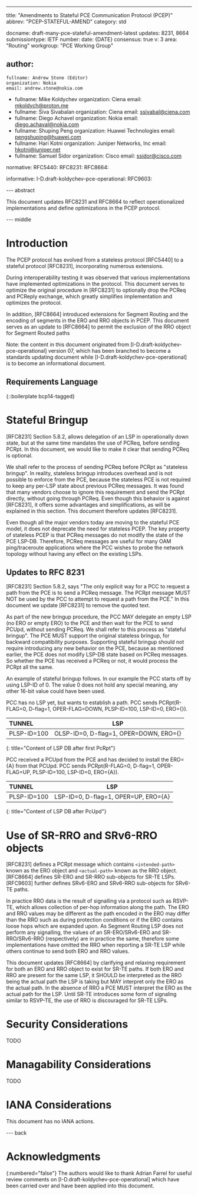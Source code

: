 ---
title: "Amendments to Stateful PCE Communication Protocol (PCEP)"
abbrev: "PCEP-STATEFUL-AMEND"
category: std

docname: draft-many-pce-stateful-amendment-latest
updates: 8231, 8664
submissiontype: IETF
number:
date: {DATE}
consensus: true
v: 3
area: "Routing"
workgroup: "PCE Working Group"

author:
-
    fullname: Andrew Stone (Editor)
    organization: Nokia
    email: andrew.stone@nokia.com
-
    fullname: Mike Koldychev
    organization: Ciena
    email: mkoldych@proton.me
-
    fullname: Siva Sivabalan
    organization: Ciena
    email: ssivabal@ciena.com
-
    fullname: Diego Achavel
    organization: Nokia
    email: diego.achaval@nokia.com
-
    fullname: Shuping Peng
    organization: Huawei Technologies
    email: pengshuping@huawei.com
-
    fullname: Hari Kotni
    organization: Juniper Networks, Inc
    email: hkotni@juniper.net
-
    fullname: Samuel Sidor
    organization: Cisco
    email: ssidor@cisco.com

normative:
    RFC5440:
    RFC8231:
    RFC8664:

informative:
    I-D.draft-koldychev-pce-operational:
    RFC9603:

--- abstract

This document updates RFC8231 and RFC8664 to reflect operationalized implementations and define optimizations in the PCEP protocol.

--- middle

# Introduction

The PCEP protocol has evolved from a stateless protocol [RFC5440] to a stateful protocol [RFC8231], incorporating numerous extensions.

During interoperability testing it was observed that various implementations have implemented optimizations in the protocol.
This document serves to optimize the original procedure in [RFC8231] to optionally drop the PCReq and PCReply exchange, which
greatly simplifies implementation and optimizes the protocol.

In addition, [RFC8664] introduced extensions for Segment Routing and the encoding of segments in the ERO and RRO objects in PCEP.
This document serves as an update to [RFC8664] to permit the exclusion of the RRO object for Segment Routed paths

Note: the content in this document originated from [I-D.draft-koldychev-pce-operational] version 07, which has been branched
to become a standards updating document while [I-D.draft-koldychev-pce-operational] is to become an informational document.

## Requirements Language

{::boilerplate bcp14-tagged}

# Stateful Bringup

[RFC8231] Section 5.8.2, allows delegation of an LSP in operationally
down state, but at the same time mandates the use of PCReq, before
sending PCRpt.  In this document, we would like to make it clear that
sending PCReq is optional.

We shall refer to the process of sending PCReq before PCRpt as
"stateless bringup".  In reality, stateless bringup introduces
overhead and is not possible to enforce from the PCE, because the
stateless PCE is not required to keep any per-LSP state about
previous PCReq messages.  It was found that many vendors choose to
ignore this requirement and send the PCRpt directly, without going
through PCReq.  Even though this behavior is against [RFC8231], it
offers some advantages and simplifications, as will be explained in
this section.  This document therefore updates [RFC8231].

Even though all the major vendors today are moving to the stateful
PCE model, it does not deprecate the need for stateless PCEP.  The
key property of stateless PCEP is that PCReq messages do not modify
the state of the PCE LSP-DB.  Therefore, PCReq messages are useful
for many OAM ping/traceroute applications where the PCC wishes to
probe the network topology without having any effect on the existing
LSPs.

## Updates to RFC 8231

[RFC8231] Section 5.8.2, says "The only explicit way for a PCC to
request a path from the PCE is to send a PCReq message.  The PCRpt
message MUST NOT be used by the PCC to attempt to request a path from
the PCE."  In this document we update [RFC8231] to remove the quoted
text.

As part of the new bringup procedure, the PCC MAY delegate an empty
LSP (no ERO or empty ERO) to the PCE and then wait for the PCE to
send PCUpd, without sending PCReq.  We shall refer to this process as
"stateful bringup".  The PCE MUST support the original stateless
bringup, for backward compatibility purposes.  Supporting stateful
bringup should not require introducing any new behavior on the PCE,
because as mentioned earlier, the PCE does not modify LSP-DB state
based on PCReq messages.  So whether the PCE has received a PCReq or
not, it would process the PCRpt all the same.

An example of stateful bringup follows.  In our example the PCC
starts off by using LSP-ID of 0.  The value 0 does not hold any
special meaning, any other 16-bit value could have been used.

PCC has no LSP yet, but wants to establish a path.  PCC sends
PCRpt(R-FLAG=0, D-flag=1, OPER-FLAG=DOWN, PLSP-ID=100, LSP-ID=0,
ERO={}).

| TUNNEL      | LSP                                    |
| :---        | :----:                                 |
| PLSP-ID=100 | OLSP-ID=0, D-flag=1, OPER=DOWN, ERO={} |
{: title="Content of LSP DB after first PcRpt"}

PCC received a PCUpd from the PCE and has decided to install the
ERO={A} from that PCUpd.  PCC sends PCRpt(R-FLAG=0, D-flag=1, OPER-
FLAG=UP, PLSP-ID=100, LSP-ID=0, ERO={A}).

| TUNNEL      | LSP                                    |
| :---        | :----:                                 |
| PLSP-ID=100 | LSP-ID=0, D-flag=1, OPER=UP, ERO={A}   |
{: title="Content of LSP DB after PcUpd"}


# Use of SR-RRO and SRv6-RRO objects

[RFC8231] defines a PCRpt message which contains `<intended-path>`
known as the ERO object and `<actual-path>` known as the RRO object.
[RFC8664] defines SR-ERO and SR-RRO sub-objects for SR-TE LSPs.
[RFC9603] further defines SRv6-ERO and
SRv6-RRO sub-objects for SRv6-TE paths.

In practice RRO data is the result of signalling via a protocol such
as RSVP-TE, which allows collection of per-hop information along the
path.  The ERO and RRO values may be different as the path encoded in
the ERO may differ than the RRO such as during protection conditions
or if the ERO contains loose hops which are expanded upon.  As
Segment Routing LSP does not perform any signalling, the values of an
SR-ERO/SRv6-ERO and SR-RRO/SRv6-RRO (respectively) are in practice
the same, therefore some implementations have omitted the RRO when
reporting a SR-TE LSP while others continue to send both ERO and RRO
values.

This document updates [RFC8664] by clarifying and relaxing requirement for
both an ERO and RRO object to exist for SR-TE paths. If both ERO and RRO are present
for the same LSP, it SHOULD be interpreted as the RRO being the
actual path the LSP is taking but MAY interpret only the ERO as the
actual path.  In the absence of RRO a PCE MUST interpret the ERO as
the actual path for the LSP.  Until SR-TE introduces some form of
signaling similar to RSVP-TE, the use of RRO is discouraged for SR-TE
LSPs.

# Security Considerations

TODO

# Managability Considerations

TODO

# IANA Considerations

This document has no IANA actions.


--- back

# Acknowledgments
{:numbered="false"}
The authors would like to thank Adrian Farrel for useful review comments on [I-D.draft-koldychev-pce-operational]
which have been carried over and have been applied into this document.
